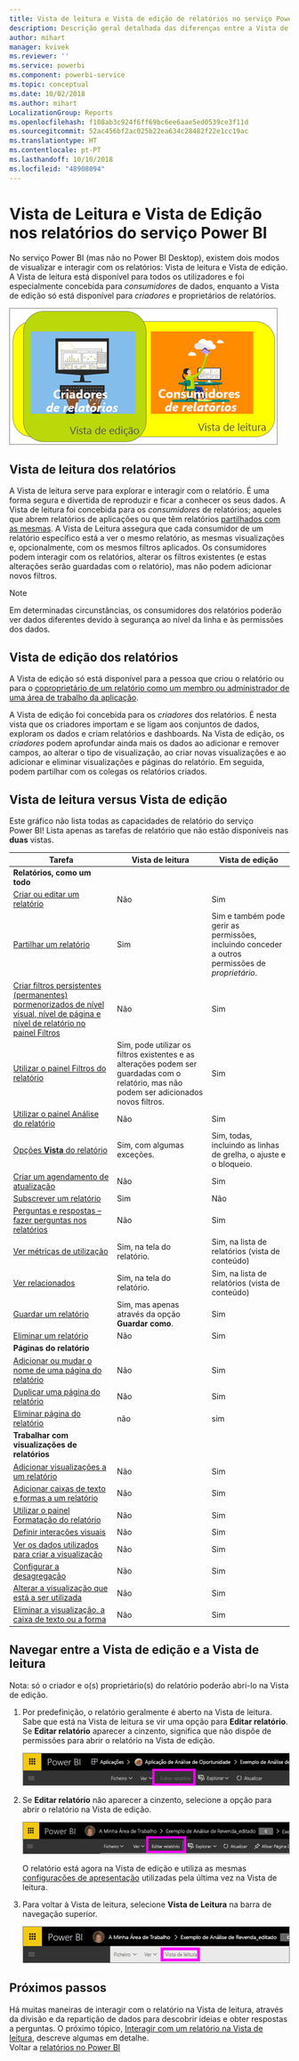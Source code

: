 ```yaml
---
title: Vista de leitura e Vista de edição de relatórios no serviço Power BI
description: Descrição geral detalhada das diferenças entre a Vista de leitura e a Vista de edição nos relatórios do serviço Power BI
author: mihart
manager: kvivek
ms.reviewer: ''
ms.service: powerbi
ms.component: powerbi-service
ms.topic: conceptual
ms.date: 10/02/2018
ms.author: mihart
LocalizationGroup: Reports
ms.openlocfilehash: f108ab3c924f6ff69bc6ee6aae5ed0539ce3f11d
ms.sourcegitcommit: 52ac456bf2ac025b22ea634c28482f22e1cc19ac
ms.translationtype: HT
ms.contentlocale: pt-PT
ms.lasthandoff: 10/10/2018
ms.locfileid: "48908094"
---
```

# <a name="reading-view-and-editing-view-in-power-bi-service-reports"></a>Vista de Leitura e Vista de Edição nos relatórios do serviço Power BI
No serviço Power BI (mas não no Power BI Desktop), existem dois modos de visualizar e interagir com os relatórios: Vista de leitura e Vista de edição. A Vista de leitura está disponível para todos os utilizadores e foi especialmente concebida para *consumidores* de dados, enquanto a Vista de edição só está disponível para *criadores* e proprietários de relatórios.

![ilustração de criadores e consumidores de relatórios](./media/end-user-reading-view/power-bi-creators-consumers.png)

## <a name="report-reading-view"></a>Vista de leitura dos relatórios

 A Vista de leitura serve para explorar e interagir com o relatório. É uma forma segura e divertida de reproduzir e ficar a conhecer os seus dados. A Vista de leitura foi concebida para os *consumidores* de relatórios; aqueles que abrem relatórios de aplicações ou que têm relatórios [partilhados com as mesmas](../service-share-dashboards.md). A Vista de Leitura assegura que cada consumidor de um relatório específico está a ver o mesmo relatório, as mesmas visualizações e, opcionalmente, com os mesmos filtros aplicados.  Os consumidores podem interagir com os relatórios, alterar os filtros existentes (e estas alterações serão guardadas com o relatório), mas não podem adicionar novos filtros.

> [!NOTE]
> Em determinadas circunstâncias, os consumidores dos relatórios poderão ver dados diferentes devido à segurança ao nível da linha e às permissões dos dados.

## <a name="report-editing-view"></a>Vista de edição dos relatórios

A Vista de edição só está disponível para a pessoa que criou o relatório ou para o [coproprietário de um relatório como um membro ou administrador de uma área de trabalho da aplicação](../service-create-distribute-apps.md).

A Vista de edição foi concebida para os *criadores* dos relatórios. É nesta vista que os criadores importam e se ligam aos conjuntos de dados, exploram os dados e criam relatórios e dashboards. Na Vista de edição, os *criadores* podem aprofundar ainda mais os dados ao adicionar e remover campos, ao alterar o tipo de visualização, ao criar novas visualizações e ao adicionar e eliminar visualizações e páginas do relatório. Em seguida, podem partilhar com os colegas os relatórios criados.

## <a name="reading-view-versus-editing-view"></a>Vista de leitura versus Vista de edição
Este gráfico não lista todas as capacidades de relatório do serviço Power BI! Lista apenas as tarefas de relatório que não estão disponíveis nas **duas** vistas.


|Tarefa  | Vista de leitura  | Vista de edição |
|-------------------------|-------|-------|
|**Relatórios, como um todo**  |
| [Criar ou editar um relatório](../service-report-create-new.md) | Não  | Sim |
| [Partilhar um relatório](../service-share-reports.md)| Sim | Sim e também pode gerir as permissões, incluindo conceder a outros permissões de *proprietário*. |
| [Criar filtros persistentes (permanentes) pormenorizados de nível visual, nível de página e nível de relatório no painel Filtros](../power-bi-report-add-filter.md) | Não  | Sim |
| [Utilizar o painel Filtros do relatório](end-user-report-filter.md) | Sim, pode utilizar os filtros existentes e as alterações podem ser guardadas com o relatório, mas não podem ser adicionados novos filtros. | Sim |
| [Utilizar o painel Análise do relatório](../service-analytics-pane.md) | Não | Sim |
| [Opções **Vista** do relatório](../power-bi-report-display-settings.md) | Sim, com algumas exceções. | Sim, todas, incluindo as linhas de grelha, o ajuste e o bloqueio. |
| [Criar um agendamento de atualização](../refresh-data.md) | Não  | Sim |
| [Subscrever um relatório](end-user-subscribe.md) | Sim | Não |
| [Perguntas e respostas – fazer perguntas nos relatórios](end-user-q-and-a.md) | Não  | Sim |
| [Ver métricas de utilização ](../service-usage-metrics.md) | Sim, na tela do relatório. | Sim, na lista de relatórios (vista de conteúdo) |
| [Ver relacionados](end-user-related.md) | Sim, na tela do relatório. | Sim, na lista de relatórios (vista de conteúdo) |
| [Guardar um relatório](../service-report-save.md) | Sim, mas apenas através da opção **Guardar como**. | Sim |
| [Eliminar um relatório](../service-delete.md) | Não  | Sim |
|**Páginas do relatório** |
| [Adicionar ou mudar o nome de uma página do relatório](../power-bi-report-add-page.md)  | Não  | Sim  |
| [Duplicar uma página do relatório](../power-bi-report-copy-paste-page.md) | Não  | Sim |
| [Eliminar página do relatório](../service-delete.md) | não | sim |
|**Trabalhar com visualizações de relatórios**|
| [Adicionar visualizações a um relatório](../visuals/power-bi-report-add-visualizations-i.md) | Não  | Sim |
| [Adicionar caixas de texto e formas a um relatório](../power-bi-reports-add-text-and-shapes.md) | Não  | Sim |
| [Utilizar o painel Formatação do relatório](../service-the-report-editor-take-a-tour.md) | Não | Sim |
| [Definir interações visuais](end-user-interactions.md) | Não  | Sim |
| [Ver os dados utilizados para criar a visualização](end-user-show-data.md) | Não  | Sim |
| [Configurar a desagregação](end-user-drill.md) | Não  | Sim |
| [Alterar a visualização que está a ser utilizada](../visuals/power-bi-report-change-visualization-type.md) | Não | Sim|
| [Eliminar a visualização, a caixa de texto ou a forma](../service-delete.md)| Não | Sim |


## <a name="navigating-between-editing-view-and-reading-view"></a>Navegar entre a Vista de edição e a Vista de leitura
Nota: só o criador e o(s) proprietário(s) do relatório poderão abri-lo na Vista de edição.

1. Por predefinição, o relatório geralmente é aberto na Vista de leitura. Sabe que está na Vista de leitura se vir uma opção para **Editar relatório**. Se **Editar relatório** aparecer a cinzento, significa que não dispõe de permissões para abrir o relatório na Vista de edição.

   ![opção Editar relatório a cinzento](./media/end-user-reading-view/power-bi-edit-report-grey.png)

2. Se **Editar relatório** não aparecer a cinzento, selecione a opção para abrir o relatório na Vista de edição.

   ![opção Editar relatório](./media/end-user-reading-view/power-bi-edit-report.png)

   O relatório está agora na Vista de edição e utiliza as mesmas [configurações de apresentação](../power-bi-report-display-settings.md) utilizadas pela última vez na Vista de leitura.

2. Para voltar à Vista de leitura, selecione **Vista de Leitura** na barra de navegação superior.

    ![Opção Vista de leitura](./media/end-user-reading-view/power-bi-reading-view.png)



## <a name="next-steps"></a>Próximos passos
Há muitas maneiras de interagir com o relatório na Vista de leitura, através da divisão e da repartição de dados para descobrir ideias e obter respostas a perguntas.  O próximo tópico, [Interagir com um relatório na Vista de leitura](../service-interact-with-a-report-in-editing-view.md), descreve algumas em detalhe.    
Voltar a [relatórios no Power BI](end-user-reports.md)    

